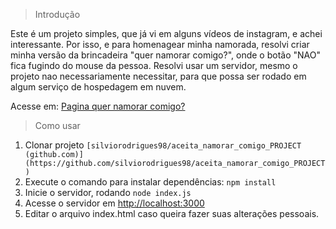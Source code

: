> Introdução

Este é um projeto simples, que já vi em alguns vídeos de instagram, e achei interessante. Por isso, e para homenagear minha namorada, resolvi criar minha versão da brincadeira "quer namorar comigo?", onde o botão "NAO" fica fugindo do mouse da pessoa.
Resolvi usar um servidor, mesmo o projeto nao necessariamente necessitar, para que possa ser rodado em algum serviço de hospedagem em nuvem.

Acesse em: [Pagina quer namorar comigo?](https://aceita-namorar-comigo-project.vercel.app/)

> Como usar

 1. Clonar projeto `[silviorodrigues98/aceita_namorar_comigo_PROJECT (github.com)](https://github.com/silviorodrigues98/aceita_namorar_comigo_PROJECT)`
 2. Execute o comando para instalar dependências: `npm install`
 3. Inicie o servidor, rodando `node index.js`
 4. Acesse o servidor em [http://localhost:3000](http://localhost:3000)
 5. Editar o arquivo index.html caso queira fazer suas alterações pessoais.